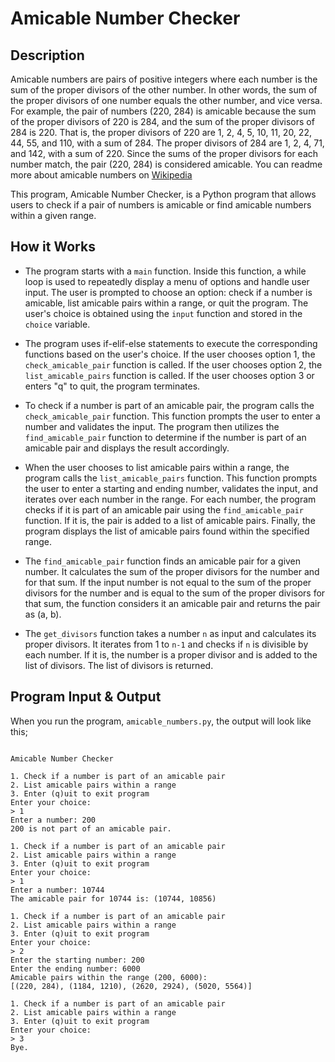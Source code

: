 # Amicable Number Checker

## Description

Amicable numbers are pairs of positive integers where each number is the sum of the proper divisors of the other number. In other words, the sum of the proper divisors of one number equals the other number, and vice versa. For example, the pair of numbers (220, 284) is amicable because the sum of the proper divisors of 220 is 284, and the sum of the proper divisors of 284 is 220. That is, the proper divisors of 220 are 1, 2, 4, 5, 10, 11, 20, 22, 44, 55, and 110, with a sum of 284. The proper divisors of 284 are 1, 2, 4, 71, and 142, with a sum of 220. Since the sums of the proper divisors for each number match, the pair (220, 284) is considered amicable. You can readme more about amicable numbers on [Wikipedia](https://en.wikipedia.org/wiki/Amicable_numbers)

This program, Amicable Number Checker, is a Python program that allows users to check if a pair of numbers is amicable or find amicable numbers within a given range.

## How it Works

- The program starts with a `main` function. Inside this function, a while loop is used to repeatedly display a menu of options and handle user input. The user is prompted to choose an option: check if a number is amicable, list amicable pairs within a range, or quit the program. The user's choice is obtained using the `input` function and stored in the `choice` variable.

- The program uses if-elif-else statements to execute the corresponding functions based on the user's choice. If the user chooses option 1, the `check_amicable_pair` function is called. If the user chooses option 2, the `list_amicable_pairs` function is called. If the user chooses option 3 or enters "q" to quit, the program terminates.

- To check if a number is part of an amicable pair, the program calls the `check_amicable_pair` function. This function prompts the user to enter a number and validates the input. The program then utilizes the `find_amicable_pair` function to determine if the number is part of an amicable pair and displays the result accordingly.

- When the user chooses to list amicable pairs within a range, the program calls the `list_amicable_pairs` function. This function prompts the user to enter a starting and ending number, validates the input, and iterates over each number in the range. For each number, the program checks if it is part of an amicable pair using the `find_amicable_pair` function. If it is, the pair is added to a list of amicable pairs. Finally, the program displays the list of amicable pairs found within the specified range.

- The `find_amicable_pair` function finds an amicable pair for a given number. It calculates the sum of the proper divisors for the number and for that sum. If the input number is not equal to the sum of the proper divisors for the number and is equal to the sum of the proper divisors for that sum, the function considers it an amicable pair and returns the pair as (a, b).

- The `get_divisors` function takes a number `n` as input and calculates its proper divisors. It iterates from 1 to `n-1` and checks if `n` is divisible by each number. If it is, the number is a proper divisor and is added to the list of divisors. The list of divisors is returned.

## Program Input & Output

When you run the program, `amicable_numbers.py`, the output will look like this;

```

Amicable Number Checker

1. Check if a number is part of an amicable pair
2. List amicable pairs within a range
3. Enter (q)uit to exit program
Enter your choice:
> 1
Enter a number: 200
200 is not part of an amicable pair.

1. Check if a number is part of an amicable pair
2. List amicable pairs within a range
3. Enter (q)uit to exit program
Enter your choice:
> 1
Enter a number: 10744
The amicable pair for 10744 is: (10744, 10856)

1. Check if a number is part of an amicable pair
2. List amicable pairs within a range
3. Enter (q)uit to exit program
Enter your choice:
> 2
Enter the starting number: 200
Enter the ending number: 6000
Amicable pairs within the range (200, 6000):
[(220, 284), (1184, 1210), (2620, 2924), (5020, 5564)]

1. Check if a number is part of an amicable pair
2. List amicable pairs within a range
3. Enter (q)uit to exit program
Enter your choice:
> 3
Bye.
```